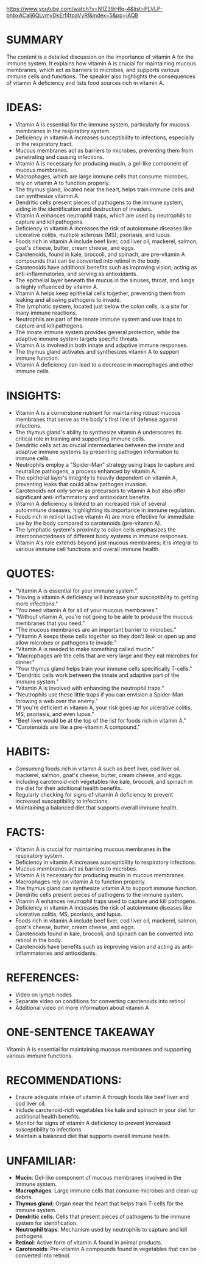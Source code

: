 https://www.youtube.com/watch?v=N1Z39iHfq-4&list=PLVLP-bhbxACaIj6QLymyDkErf4tpaVyRI&index=5&pp=iAQB
# SUMMARY
The content is a detailed discussion on the importance of vitamin A for the immune system. It explains how vitamin A is crucial for maintaining mucous membranes, which act as barriers to microbes, and supports various immune cells and functions. The speaker also highlights the consequences of vitamin A deficiency and lists food sources rich in vitamin A.

# IDEAS:
- Vitamin A is essential for the immune system, particularly for mucous membranes in the respiratory system.
- Deficiency in vitamin A increases susceptibility to infections, especially in the respiratory tract.
- Mucous membranes act as barriers to microbes, preventing them from penetrating and causing infections.
- Vitamin A is necessary for producing mucin, a gel-like component of mucous membranes.
- Macrophages, which are large immune cells that consume microbes, rely on vitamin A to function properly.
- The thymus gland, located near the heart, helps train immune cells and can synthesize vitamin A.
- Dendritic cells present pieces of pathogens to the immune system, aiding in the identification and destruction of invaders.
- Vitamin A enhances neutrophil traps, which are used by neutrophils to capture and kill pathogens.
- Deficiency in vitamin A increases the risk of autoimmune diseases like ulcerative colitis, multiple sclerosis (MS), psoriasis, and lupus.
- Foods rich in vitamin A include beef liver, cod liver oil, mackerel, salmon, goat's cheese, butter, cream cheese, and eggs.
- Carotenoids, found in kale, broccoli, and spinach, are pre-vitamin A compounds that can be converted into retinol in the body.
- Carotenoids have additional benefits such as improving vision, acting as anti-inflammatories, and serving as antioxidants.
- The epithelial layer beneath the mucus in the sinuses, throat, and lungs is highly influenced by vitamin A.
- Vitamin A helps keep epithelial cells together, preventing them from leaking and allowing pathogens to invade.
- The lymphatic system, located just below the colon cells, is a site for many immune reactions.
- Neutrophils are part of the innate immune system and use traps to capture and kill pathogens.
- The innate immune system provides general protection, while the adaptive immune system targets specific threats.
- Vitamin A is involved in both innate and adaptive immune responses.
- The thymus gland activates and synthesizes vitamin A to support immune function.
- Vitamin A deficiency can lead to a decrease in macrophages and other immune cells.

# INSIGHTS:
- Vitamin A is a cornerstone nutrient for maintaining robust mucous membranes that serve as the body's first line of defense against infections.
- The thymus gland's ability to synthesize vitamin A underscores its critical role in training and supporting immune cells.
- Dendritic cells act as crucial intermediaries between the innate and adaptive immune systems by presenting pathogen information to immune cells.
- Neutrophils employ a "Spider-Man" strategy using traps to capture and neutralize pathogens, a process enhanced by vitamin A.
- The epithelial layer's integrity is heavily dependent on vitamin A, preventing leaks that could allow pathogen invasion.
- Carotenoids not only serve as precursors to vitamin A but also offer significant anti-inflammatory and antioxidant benefits.
- Vitamin A deficiency is linked to an increased risk of several autoimmune diseases, highlighting its importance in immune regulation.
- Foods rich in retinol (active vitamin A) are more effective for immediate use by the body compared to carotenoids (pre-vitamin A).
- The lymphatic system's proximity to colon cells emphasizes the interconnectedness of different body systems in immune responses.
- Vitamin A's role extends beyond just mucous membranes; it is integral to various immune cell functions and overall immune health.

# QUOTES:
- "Vitamin A is essential for your immune system."
- "Having a vitamin A deficiency will increase your susceptibility to getting more infections."
- "You need vitamin A for all of your mucous membranes."
- "Without vitamin A, you're not going to be able to produce the mucous membranes that you need."
- "The mucous membranes are an important barrier to microbes."
- "Vitamin A keeps these cells together so they don't leak or open up and allow microbes or pathogens to invade."
- "Vitamin A is needed to make something called mucin."
- "Macrophages are the cells that are very large and they eat microbes for dinner."
- "Your thymus gland helps train your immune cells specifically T-cells."
- "Dendritic cells work between the innate and adaptive part of the immune system."
- "Vitamin A is involved with enhancing the neutrophil traps."
- "Neutrophils use these little traps if you can envision a Spider-Man throwing a web over the enemy."
- "If you're deficient in vitamin A, your risk goes up for ulcerative colitis, MS, psoriasis, and even lupus."
- "Beef liver would be at the top of the list for foods rich in vitamin A."
- "Carotenoids are like a pre-vitamin A compound."

# HABITS:
- Consuming foods rich in vitamin A such as beef liver, cod liver oil, mackerel, salmon, goat's cheese, butter, cream cheese, and eggs.
- Including carotenoid-rich vegetables like kale, broccoli, and spinach in the diet for their additional health benefits.
- Regularly checking for signs of vitamin A deficiency to prevent increased susceptibility to infections.
- Maintaining a balanced diet that supports overall immune health.

# FACTS:
- Vitamin A is crucial for maintaining mucous membranes in the respiratory system.
- Deficiency in vitamin A increases susceptibility to respiratory infections.
- Mucous membranes act as barriers to microbes.
- Vitamin A is necessary for producing mucin in mucous membranes.
- Macrophages rely on vitamin A to function properly.
- The thymus gland can synthesize vitamin A to support immune function.
- Dendritic cells present pieces of pathogens to the immune system.
- Vitamin A enhances neutrophil traps used to capture and kill pathogens.
- Deficiency in vitamin A increases the risk of autoimmune diseases like ulcerative colitis, MS, psoriasis, and lupus.
- Foods rich in vitamin A include beef liver, cod liver oil, mackerel, salmon, goat's cheese, butter, cream cheese, and eggs.
- Carotenoids found in kale, broccoli, and spinach can be converted into retinol in the body.
- Carotenoids have benefits such as improving vision and acting as anti-inflammatories and antioxidants.

# REFERENCES:
- Video on lymph nodes
- Separate video on conditions for converting carotenoids into retinol
- Additional video on more information about vitamin A

# ONE-SENTENCE TAKEAWAY
Vitamin A is essential for maintaining mucous membranes and supporting various immune functions.

# RECOMMENDATIONS:
- Ensure adequate intake of vitamin A through foods like beef liver and cod liver oil.
- Include carotenoid-rich vegetables like kale and spinach in your diet for additional health benefits.
- Monitor for signs of vitamin A deficiency to prevent increased susceptibility to infections.
- Maintain a balanced diet that supports overall immune health.

# UNFAMILIAR:
- **Mucin**: Gel-like component of mucous membranes involved in the immune system.
- **Macrophages**: Large immune cells that consume microbes and clean up debris.
- **Thymus gland**: Organ near the heart that helps train T-cells for the immune system.
- **Dendritic cells**: Cells that present pieces of pathogens to the immune system for identification.
- **Neutrophil traps**: Mechanism used by neutrophils to capture and kill pathogens.
- **Retinol**: Active form of vitamin A found in animal products.
- **Carotenoids**: Pre-vitamin A compounds found in vegetables that can be converted into retinol.
